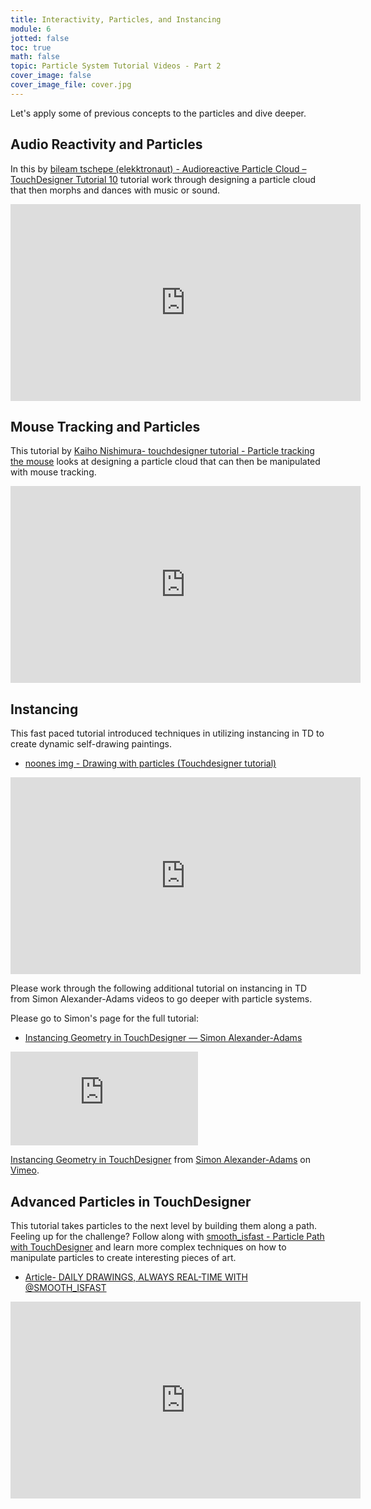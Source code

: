 ```yaml
---
title: Interactivity, Particles, and Instancing
module: 6
jotted: false
toc: true
math: false
topic: Particle System Tutorial Videos - Part 2
cover_image: false
cover_image_file: cover.jpg
---
```


Let's apply some of previous concepts to the particles and dive deeper.

## Audio Reactivity and Particles

In this by [bileam tschepe (elekktronaut) - Audioreactive Particle Cloud – TouchDesigner Tutorial 10](https://youtu.be/M8X_FFB-ikQ) tutorial work through designing a particle cloud that then morphs and dances with music or sound. 

<div class="embed-responsive embed-responsive-16by9"><iframe width="560" height="315" src="https://www.youtube.com/embed/M8X_FFB-ikQ" title="YouTube video player" frameborder="0" allow="accelerometer; autoplay; clipboard-write; encrypted-media; gyroscope; picture-in-picture" allowfullscreen></iframe></div>


## Mouse Tracking and Particles

This tutorial by [Kaiho Nishimura- touchdesigner tutorial - Particle tracking the mouse](https://youtu.be/dYyzK7_rLJg) looks at designing a particle cloud that can then be manipulated with mouse tracking.

<div class="embed-responsive embed-responsive-16by9"><iframe width="560" height="315" src="https://www.youtube.com/embed/dYyzK7_rLJg" title="YouTube video player" frameborder="0" allow="accelerometer; autoplay; clipboard-write; encrypted-media; gyroscope; picture-in-picture" allowfullscreen></iframe></div>


## Instancing 

This fast paced tutorial introduced techniques in utilizing instancing in TD to create dynamic self-drawing paintings.
- [noones img - Drawing with particles (Touchdesigner tutorial)](https://youtu.be/hZRZqBKLoUg)

<div class="embed-responsive embed-responsive-16by9"><iframe width="560" height="315" src="https://www.youtube.com/embed/hZRZqBKLoUg" title="YouTube video player" frameborder="0" allow="accelerometer; autoplay; clipboard-write; encrypted-media; gyroscope; picture-in-picture" allowfullscreen></iframe></div>


Please work through the following additional tutorial on instancing in TD from Simon Alexander-Adams videos to go deeper with particle systems.

Please go to Simon's page for the full tutorial:

- [Instancing Geometry in TouchDesigner — Simon Alexander-Adams](https://www.simonaa.media/tutorials/instancing)


<div class="embed-responsive embed-responsive-16by9"><iframe class="embed-responsive-item" src="https://player.vimeo.com/video/339253469?color=ffffff" frameborder="0" allow="accelerometer; autoplay; encrypted-media; gyroscope; picture-in-picture" allowfullscreen></iframe><p><a href="https://vimeo.com/339253469">Instancing Geometry in TouchDesigner</a> from <a href="https://vimeo.com/sealex">Simon Alexander-Adams</a> on <a href="https://vimeo.com">Vimeo</a>.</p></div>


## Advanced Particles in TouchDesigner

This tutorial takes particles to the next level by building them along a path.  Feeling up for the challenge? Follow along with [smooth_isfast - Particle Path with TouchDesigner](https://youtu.be/FBhk1_9WtUo) and learn more complex techniques on how to manipulate particles to create interesting pieces of art.

- [Article- DAILY DRAWINGS, ALWAYS REAL-TIME WITH @SMOOTH_ISFAST](https://derivative.ca/community-post/daily-drawings-always-real-time-smoothisfast/62998)

<div class="embed-responsive embed-responsive-16by9"><iframe width="560" height="315" src="https://www.youtube.com/embed/FBhk1_9WtUo" title="YouTube video player" frameborder="0" allow="accelerometer; autoplay; clipboard-write; encrypted-media; gyroscope; picture-in-picture" allowfullscreen></iframe></div>
